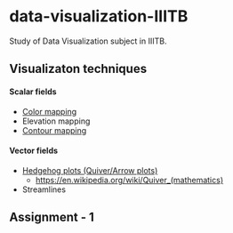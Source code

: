 # data-visualization-IIITB
Study of Data Visualization subject in IIITB. 

## Visualizaton techniques
#### Scalar fields
- [Color mapping](https://en.wikipedia.org/wiki/Color_mapping)
- Elevation mapping
- [Contour mapping](https://en.wikipedia.org/wiki/Contour_line)
#### Vector fields
- [Hedgehog plots (Quiver/Arrow plots)](http://www.bu.edu/tech/support/research/training-consulting/online-tutorials/introduction-to-scientific-visualization-tutorial/techniques/hedgehog-glyphs/)
  - https://en.wikipedia.org/wiki/Quiver_(mathematics)
- Streamlines

## Assignment - 1
